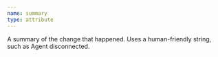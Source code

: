 ```yaml
---
name: summary
type: attribute
---
```


A summary of the change that happened. Uses a human-friendly string, such as Agent disconnected.